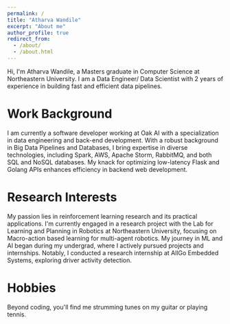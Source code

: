 ```yaml
---
permalink: /
title: "Atharva Wandile"
excerpt: "About me"
author_profile: true
redirect_from: 
  - /about/
  - /about.html
---
```

Hi, I'm Atharva Wandile, a Masters graduate in Computer Science at Northeastern University. I am a Data Engineer/ Data Scientist with 2 years of experience in building fast and efficient data pipelines.

**Work Background**
==============
I am currently a software developer working at Oak AI with a specialization in data engineering and back-end development. With a robust background in Big Data Pipelines and Databases, I bring expertise in diverse technologies, including Spark, AWS, Apache Storm, RabbitMQ, and both SQL and NoSQL databases. My knack for optimizing low-latency Flask and Golang APIs enhances efficiency in backend web development.

**Research Interests**
==============
My passion lies in reinforcement learning research and its practical applications. I'm currently engaged in a research project with the Lab for Learning and Planning in Robotics at Northeastern University, focusing on Macro-action based learning for multi-agent robotics. My journey in ML and AI began during my undergrad, where I actively pursued projects and internships. Notably, I conducted a research internship at AllGo Embedded Systems, exploring driver activity detection.

**Hobbies**
==============
Beyond coding, you'll find me strumming tunes on my guitar or playing tennis.
